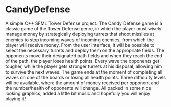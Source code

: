 # CandyDefense
A simple C++ SFML Tower Defense project.
The Candy Defense game is a classic game of the Tower Defense genre, in which the player must wisely manage money by strategically deploying turrets that shoot missiles at enemies to stop incoming waves of incoming enemies, from which the player will receive money. From the user interface, it will be possible to select the necessary turrets and deploy them on the appropriate fields. The opponents move their designated path fields and when they reach the end of the path, the player loses health points. Every wave the opponents get tougher, while the player gets stronger turrets at his disposal, allowing him to survive the next waves. The game ends 
at the moment of completing all waves on one of the boards or losing all health points. Three difficulty levels will be available, where the amount of money received per opponent and the number/health of opponents will change. All packed in some nice looking graphics, added a little bit music and hopefully you will enjoy playing it!
